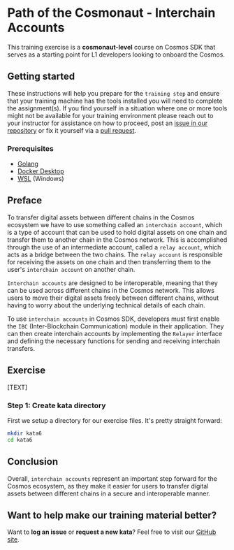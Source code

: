 # Path of the Cosmonaut - Interchain Accounts

This training exercise is a **cosmonaut-level** course on Cosmos SDK that serves as a starting point for L1 developers looking to onboard the Cosmos.

## Getting started

These instructions will help you prepare for the `training step` and ensure that your training machine has the tools installed you will need to complete the assignment(s). If you find yourself in a situation where one or more tools might not be available for your training environment please reach out to your instructor for assistance on how to proceed, post an [issue in our repository](https://github.com/classic-terra/dojo/issues) or fix it yourself via a [pull request](https://github.com/classic-terra/dojo/pulls).

### Prerequisites

* [Golang](https://go.dev/dl/)
* [Docker Desktop](https://www.docker.com/products/docker-desktop)
* [WSL](https://learn.microsoft.com/en-us/windows/wsl/install) (Windows)

## Preface

To transfer digital assets between different chains in the Cosmos ecosystem we have to use something called an `interchain account`, which is a type of account that can be used to hold digital assets on one chain and transfer them to another chain in the Cosmos network. This is accomplished through the use of an intermediate account, called a `relay account`, which acts as a bridge between the two chains. The `relay account` is responsible for receiving the assets on one chain and then transferring them to the user's `interchain account` on another chain.

`Interchain accounts` are designed to be interoperable, meaning that they can be used across different chains in the Cosmos network. This allows users to move their digital assets freely between different chains, without having to worry about the underlying technical details of each chain.

To use `interchain accounts` in Cosmos SDK, developers must first enable the `IBC` (Inter-Blockchain Communication) module in their application. They can then create interchain accounts by implementing the `Relayer` interface and defining the necessary functions for sending and receiving interchain transfers.

## Exercise

[TEXT]

### Step 1: Create kata directory

First we setup a directory for our exercise files. It's pretty straight forward:

```bash
mkdir kata6
cd kata6
```

## Conclusion

Overall, `interchain accounts` represent an important step forward for the Cosmos ecosystem, as they make it easier for users to transfer digital assets between different chains in a secure and interoperable manner.

## Want to help make our training material better?

Want to **log an issue** or **request a new kata**? Feel free to visit our [GitHub site](https://github.com/classic-terra/dojo/issues).
